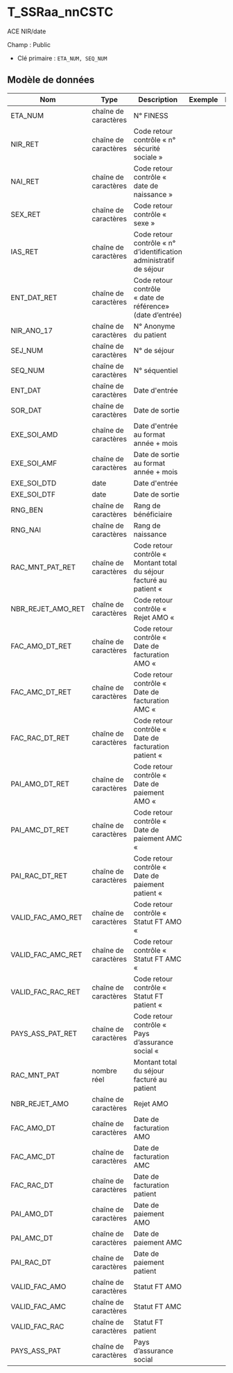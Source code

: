 # T_SSRaa_nnCSTC

ACE NIR/date

Champ : Public

- Clé primaire : `ETA_NUM, SEQ_NUM`

## Modèle de données

|Nom|Type|Description|Exemple|Propriétés|
|-|-|-|-|-|
|ETA_NUM|chaîne de caractères|N° FINESS|||
|NIR_RET|chaîne de caractères|Code retour contrôle « n° sécurité sociale »|||
|NAI_RET|chaîne de caractères|Code retour contrôle « date de naissance »|||
|SEX_RET|chaîne de caractères|Code retour contrôle « sexe »|||
|IAS_RET|chaîne de caractères|Code retour contrôle « n° d’identification administratif de séjour|||
|ENT_DAT_RET|chaîne de caractères|Code retour contrôle « date de référence» (date d’entrée)|||
|NIR_ANO_17|chaîne de caractères|N° Anonyme du patient|||
|SEJ_NUM|chaîne de caractères|N° de séjour|||
|SEQ_NUM|chaîne de caractères|N° séquentiel|||
|ENT_DAT|chaîne de caractères|Date d'entrée|||
|SOR_DAT|chaîne de caractères|Date de sortie |||
|EXE_SOI_AMD|chaîne de caractères|Date d'entrée au format année + mois|||
|EXE_SOI_AMF|chaîne de caractères|Date de sortie au format année + mois|||
|EXE_SOI_DTD|date|Date d'entrée|||
|EXE_SOI_DTF|date|Date de sortie |||
|RNG_BEN|chaîne de caractères|Rang de bénéficiaire|||
|RNG_NAI|chaîne de caractères|Rang de naissance|||
|RAC_MNT_PAT_RET|chaîne de caractères|Code retour contrôle « Montant total du séjour facturé au patient «|||
|NBR_REJET_AMO_RET|chaîne de caractères|Code retour contrôle « Rejet AMO «|||
|FAC_AMO_DT_RET|chaîne de caractères|Code retour contrôle « Date de facturation AMO «|||
|FAC_AMC_DT_RET|chaîne de caractères|Code retour contrôle « Date de facturation AMC «|||
|FAC_RAC_DT_RET|chaîne de caractères|Code retour contrôle « Date de facturation patient «|||
|PAI_AMO_DT_RET|chaîne de caractères|Code retour contrôle « Date de paiement AMO «|||
|PAI_AMC_DT_RET|chaîne de caractères|Code retour contrôle « Date de paiement AMC «|||
|PAI_RAC_DT_RET|chaîne de caractères|Code retour contrôle « Date de paiement patient «|||
|VALID_FAC_AMO_RET|chaîne de caractères|Code retour contrôle « Statut FT AMO «|||
|VALID_FAC_AMC_RET|chaîne de caractères|Code retour contrôle « Statut FT AMC «|||
|VALID_FAC_RAC_RET|chaîne de caractères|Code retour contrôle « Statut FT patient «|||
|PAYS_ASS_PAT_RET|chaîne de caractères|Code retour contrôle « Pays d’assurance social «|||
|RAC_MNT_PAT|nombre réel|Montant total du séjour facturé au patient|||
|NBR_REJET_AMO|chaîne de caractères|Rejet AMO|||
|FAC_AMO_DT|chaîne de caractères|Date de facturation AMO|||
|FAC_AMC_DT|chaîne de caractères|Date de facturation AMC|||
|FAC_RAC_DT|chaîne de caractères|Date de facturation patient|||
|PAI_AMO_DT|chaîne de caractères|Date de paiement AMO|||
|PAI_AMC_DT|chaîne de caractères|Date de paiement AMC|||
|PAI_RAC_DT|chaîne de caractères|Date de paiement patient|||
|VALID_FAC_AMO|chaîne de caractères|Statut FT AMO|||
|VALID_FAC_AMC|chaîne de caractères|Statut FT AMC|||
|VALID_FAC_RAC|chaîne de caractères|Statut FT patient|||
|PAYS_ASS_PAT|chaîne de caractères|Pays d’assurance social|||
